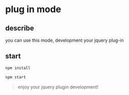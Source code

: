 # plug in mode

## describe
you can use this mode, development your jquery plug-in

## start

```js
npm install

npm start
```

> enjoy your jquery plugin development!
